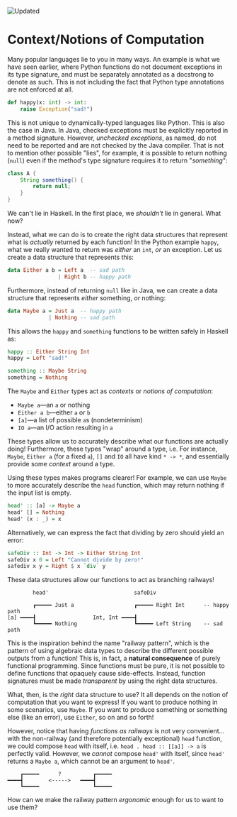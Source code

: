![Updated][update-shield]
# Context/Notions of Computation

Many popular languages lie to you in many ways. An example is what we have seen earlier, where Python functions do not document exceptions in its type signature, and must be separately annotated as a docstrong to denote as such. This is not including the fact that Python type annotations are not enforced at all.
```python
def happy(x: int) -> int:
    raise Exception("sad!")
```
This is not unique to dynamically-typed languages like Python. This is also the case in Java. In Java, checked exceptions must be explicitly reported in a method signature. However, _unchecked exceptions_, as named, do not need to be reported and are not checked by the Java compiler. That is not to mention other possible "lies", for example, it is possible to return nothing (`null`) even if the method's type signature requires it to return "_something_":

```java
class A {
    String something() {
        return null;
    }
}
```
We can't lie in Haskell. In the first place, we _shouldn't_ lie in general. What now?

Instead, what we can do is to create the right data structures that represent what is _actually_ returned by each function! In the Python example `happy`, what we really wanted to return was _either_ an `int`, _or_ an exception. Let us create a data structure that represents this:
```haskell
data Either a b = Left a  -- sad path
                | Right b -- happy path
```
Furthermore, instead of returning `null` like in Java, we can create a data structure that represents _either_ something, _or_ nothing:
```haskell
data Maybe a = Just a  -- happy path
             | Nothing -- sad path
```

This allows the `happy` and `something` functions to be written safely in Haskell as:
```haskell
happy :: Either String Int
happy = Left "sad!"

something :: Maybe String
something = Nothing
```

The `Maybe` and `Either` types act as _contexts_ or _notions of computation_:
- `Maybe a`&mdash;an `a` or nothing
- `Either a b`&mdash;either `a` or `b`
- `[a]`&mdash;a list of possible `a`s (nondeterminism)
- `IO a`&mdash;an I/O action resulting in `a`

These types allow us to accurately describe what our functions are actually doing! Furthermore, these types "wrap" around a type, i.e. For instance, `Maybe`, `Either a` (for a fixed `a`), `[]` and `IO` all have kind `* -> *`, and essentially provide some _context_ around a type.

Using these types makes programs clearer! For example, we can use `Maybe` to more accurately describe the `head` function, which may return nothing if the input list is empty.
```haskell
head' :: [a] -> Maybe a
head' [] = Nothing
head' (x : _) = x
```
Alternatively, we can express the fact that dividing by zero should yield an error:
```haskell
safeDiv :: Int -> Int -> Either String Int
safeDiv x 0 = Left "Cannot divide by zero!"
safediv x y = Right $ x `div` y
```

These data structures allow our functions to act as branching railways!

```
        head'                           safeDiv

        ┏━━━━━ Just a                   ┏━━━━━ Right Int      -- happy path
[a] ━━━━┫                  Int, Int ━━━━┫
        ┗━━━━━ Nothing                  ┗━━━━━ Left String    -- sad path
```

This is the inspiration behind the name "railway pattern", which is the pattern of using algebraic data types to describe the different possible outputs from a function! This is, in fact, a **natural consequence** of purely functional programming. Since functions must be pure, it is not possible to define functions that opaquely cause side-effects. Instead, function signatures must be made _transparent_ by using the right data structures.

What, then, is the _right_ data structure to use? It all depends on the notion of computation that you want to express! If you want to produce nothing in some scenarios, use `Maybe`. If you want to produce something or something else (like an error), use `Either`, so on and so forth!

However, notice that having _functions as railways_ is not very convenient... with the non-railway (and therefore potentially exceptional) `head` function, we could compose `head` with itself, i.e. `head . head :: [[a]] -> a` is perfectly valid. However, we _cannot_ compose `head'` with itself, since `head'` returns a `Maybe a`, which cannot be an argument to `head'`. 

```
    ┏━━━━━      ?          ┏━━━━━
━━━━┫        <----->   ━━━━┫
    ┗━━━━━                 ┗━━━━━
```

How can we make the railway pattern _ergonomic_ enough for us to want to use them? 

[update-shield]: https://img.shields.io/badge/LAST%20UPDATED-26%20OCT%202024-57ffd8?style=for-the-badge
